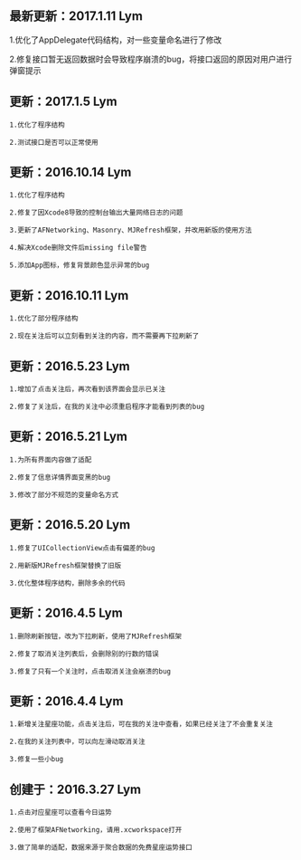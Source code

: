 最新更新：2017.1.11 Lym
---
1.优化了AppDelegate代码结构，对一些变量命名进行了修改

2.修复接口暂无返回数据时会导致程序崩溃的bug，将接口返回的原因对用户进行弹窗提示

更新：2017.1.5 Lym
---
    1.优化了程序结构

    2.测试接口是否可以正常使用

更新：2016.10.14 Lym
---
    1.优化了程序结构

    2.修复了因Xcode8导致的控制台输出大量网络日志的问题

    3.更新了AFNetworking、Masonry、MJRefresh框架，并改用新版的使用方法

    4.解决Xcode删除文件后missing file警告

    5.添加App图标，修复背景颜色显示异常的bug

更新：2016.10.11 Lym
---
    1.优化了部分程序结构

    2.现在关注后可以立刻看到关注的内容，而不需要再下拉刷新了

更新：2016.5.23 Lym
---
    1.增加了点击关注后，再次看到该界面会显示已关注

    2.修复了关注后，在我的关注中必须重启程序才能看到列表的bug

更新：2016.5.21 Lym
---
    1.为所有界面内容做了适配

    2.修复了信息详情界面变黑的bug

    3.修改了部分不规范的变量命名方式


更新：2016.5.20 Lym
---
    1.修复了UICollectionView点击有偏差的bug

    2.用新版MJRefresh框架替换了旧版

    3.优化整体程序结构，删除多余的代码

更新：2016.4.5 Lym
---
    1.删除刷新按钮，改为下拉刷新，使用了MJRefresh框架

    2.修复了取消关注列表后，会删除别的行数的错误

    3.修复了只有一个关注时，点击取消关注会崩溃的bug

更新：2016.4.4 Lym
---
    1.新增关注星座功能，点击关注后，可在我的关注中查看，如果已经关注了不会重复关注

    2.在我的关注列表中，可以向左滑动取消关注

    3.修复一些小bug

创建于：2016.3.27 Lym
---
    1.点击对应星座可以查看今日运势

    2.使用了框架AFNetworking，请用.xcworkspace打开

    3.做了简单的适配，数据来源于聚合数据的免费星座运势接口

